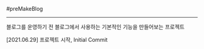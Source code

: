 #preMakeBlog

-------------
블로그를 운영하기 전 블로그에서 사용하는 기본적인 기능을 만들어보는 프로젝트

[2021.06.29] 프로젝트 시작, Initial Commit